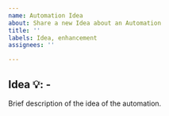 ```yaml
---
name: Automation Idea
about: Share a new Idea about an Automation
title: ''
labels: Idea, enhancement
assignees: ''

---
```


## Idea 💡: -

Brief description of the idea of the automation.

